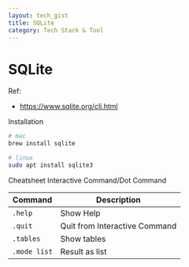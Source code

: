 ```yaml
---
layout: tech_gist
title: SQLite
category: Tech Stack & Tool
---
```


# SQLite

Ref:
- <https://www.sqlite.org/cli.html>

Installation
```bash
# mac
brew install sqlite

# linux
sudo apt install sqlite3
```


Cheatsheet Interactive Command/Dot Command

| Command | Description |
| ------------- |-------------|
| `.help` | Show Help |
| `.quit` | Quit from Interactive Command |
| `.tables` | Show tables |
| `.mode list` | Result as list |
